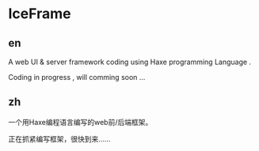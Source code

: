 # IceFrame

## en
A web UI &amp; server framework coding using Haxe programming Language .

Coding in progress , will comming soon ...

## zh
一个用Haxe编程语言编写的web前/后端框架。

正在抓紧编写框架，很快到来……
